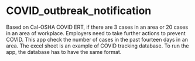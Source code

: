 # COVID_outbreak_notification

Based on Cal-OSHA COVID ERT, if there are 3 cases in an area or 20 cases in an area of workplace. Employers need to take further actions to prevent COVID.
This app check the number of cases in the past fourteen days in an area. 
The excel sheet is an example of COVID tracking database. To run the app, the database has to have the same format.

